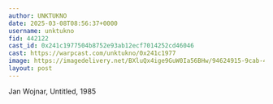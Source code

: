 ```yaml
---
author: UNKTUKNO
date: 2025-03-08T08:56:37+0000
username: unktukno
fid: 442122
cast_id: 0x241c1977504b8752e93ab12ecf7014252cd46046
cast: https://warpcast.com/unktukno/0x241c1977
image: https://imagedelivery.net/BXluQx4ige9GuW0Ia56BHw/94624915-9cab-41ed-3974-2b433e865800/original
layout: post
---
```

Jan Wojnar, Untitled, 1985  

<img src='https://imagedelivery.net/BXluQx4ige9GuW0Ia56BHw/94624915-9cab-41ed-3974-2b433e865800/original' alt='' referrerpolicy='no-referrer'/>